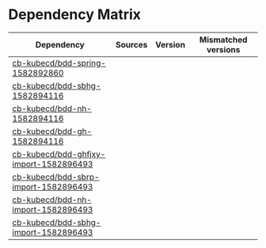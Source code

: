 # Dependency Matrix

Dependency | Sources | Version | Mismatched versions
---------- | ------- | ------- | -------------------
[cb-kubecd/bdd-spring-1582892860](https://github.com/cb-kubecd/bdd-spring-1582892860.git) |  | []() | 
[cb-kubecd/bdd-sbhg-1582894116](https://github.com/cb-kubecd/bdd-sbhg-1582894116.git) |  | []() | 
[cb-kubecd/bdd-nh-1582894116](https://github.com/cb-kubecd/bdd-nh-1582894116.git) |  | []() | 
[cb-kubecd/bdd-gh-1582894116](https://github.com/cb-kubecd/bdd-gh-1582894116.git) |  | []() | 
[cb-kubecd/bdd-ghfjxy-import-1582896493](https://github.com/cb-kubecd/bdd-ghfjxy-import-1582896493.git) |  | []() | 
[cb-kubecd/bdd-sbrp-import-1582896493](https://github.com/cb-kubecd/bdd-sbrp-import-1582896493.git) |  | []() | 
[cb-kubecd/bdd-nh-import-1582896493](https://github.com/cb-kubecd/bdd-nh-import-1582896493.git) |  | []() | 
[cb-kubecd/bdd-sbhg-import-1582896493](https://github.com/cb-kubecd/bdd-sbhg-import-1582896493.git) |  | []() | 
